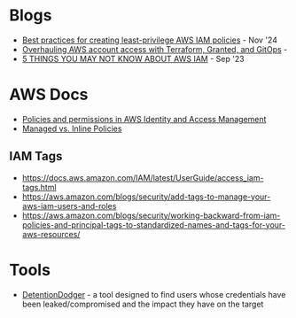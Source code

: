 # Blogs
- [Best practices for creating least-privilege AWS IAM policies](https://www.datadoghq.com/blog/iam-least-privilege/) - Nov '24
- [Overhauling AWS account access with Terraform, Granted, and GitOps](https://www.duckbillgroup.com/blog/overhauling-aws-account-access-with-terraform-granted-and-gitops/) - 
- [5 THINGS YOU MAY NOT KNOW ABOUT AWS IAM](https://blog.revolve.team/2023/09/21/5-things-about-aws-iam/) - Sep '23

# AWS Docs
- [Policies and permissions in AWS Identity and Access Management](https://docs.aws.amazon.com/IAM/latest/UserGuide/access_policies.html)
- [Managed vs. Inline Policies](https://docs.aws.amazon.com/IAM/latest/UserGuide/access_policies_managed-vs-inline.html)

## IAM Tags
- https://docs.aws.amazon.com/IAM/latest/UserGuide/access_iam-tags.html 
- https://aws.amazon.com/blogs/security/add-tags-to-manage-your-aws-iam-users-and-roles
- https://aws.amazon.com/blogs/security/working-backward-from-iam-policies-and-principal-tags-to-standardized-names-and-tags-for-your-aws-resources/

# Tools
- [DetentionDodger](https://github.com/Permiso-io-tools/DetentionDodger) - a tool designed to find users whose credentials have been leaked/compromised and the impact they have on the target
